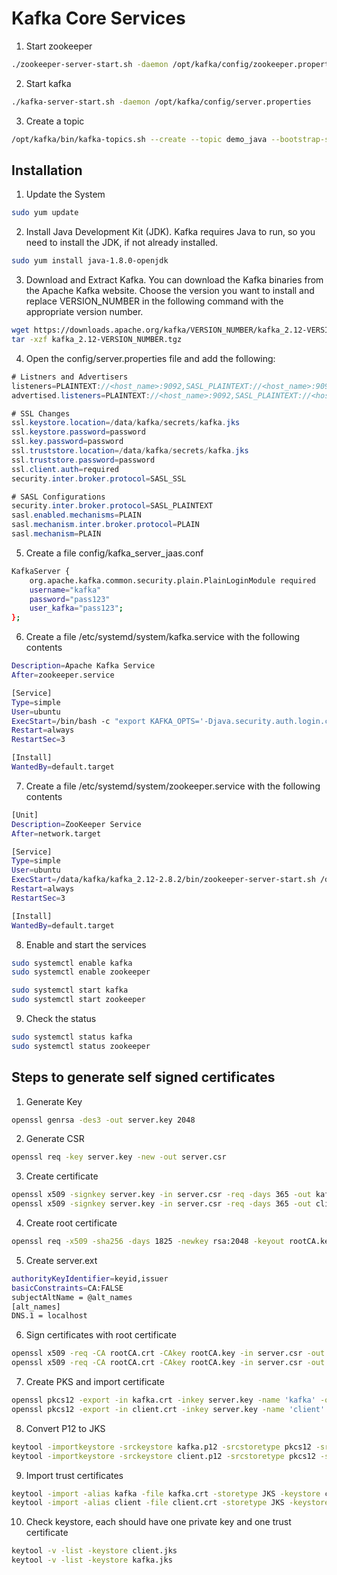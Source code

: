 # Kafka Core Services
1. Start zookeeper
```bash
./zookeeper-server-start.sh -daemon /opt/kafka/config/zookeeper.properties
```
2. Start kafka
```bash
./kafka-server-start.sh -daemon /opt/kafka/config/server.properties
```
3. Create a topic
```bash
/opt/kafka/bin/kafka-topics.sh --create --topic demo_java --bootstrap-server localhost:9092 --partitions 3 --replication-factor 1
```

## Installation
1. Update the System

```bash
sudo yum update
```
2. Install Java Development Kit (JDK). Kafka requires Java to run, so you need to install the JDK, if not already installed.

```bash
sudo yum install java-1.8.0-openjdk
```
3. Download and Extract Kafka. You can download the Kafka binaries from the Apache Kafka website. Choose the version you want to install and replace VERSION_NUMBER in the following command with the appropriate version number.

```bash
wget https://downloads.apache.org/kafka/VERSION_NUMBER/kafka_2.12-VERSION_NUMBER.tgz
tar -xzf kafka_2.12-VERSION_NUMBER.tgz
```
4. Open the config/server.properties file and add the following:

```java
# Listners and Advertisers
listeners=PLAINTEXT://<host_name>:9092,SASL_PLAINTEXT://<host_name>:9093,SASL_SSL://<host_name>:9094
advertised.listeners=PLAINTEXT://<host_name>:9092,SASL_PLAINTEXT://<host_name>:9093,SASL_SSL://<host_name>:9094

# SSL Changes
ssl.keystore.location=/data/kafka/secrets/kafka.jks
ssl.keystore.password=password
ssl.key.password=password
ssl.truststore.location=/data/kafka/secrets/kafka.jks
ssl.truststore.password=password
ssl.client.auth=required
security.inter.broker.protocol=SASL_SSL

# SASL Configurations
security.inter.broker.protocol=SASL_PLAINTEXT
sasl.enabled.mechanisms=PLAIN
sasl.mechanism.inter.broker.protocol=PLAIN
sasl.mechanism=PLAIN
```
5. Create a file config/kafka_server_jaas.conf

```bash
KafkaServer {
    org.apache.kafka.common.security.plain.PlainLoginModule required
    username="kafka"
    password="pass123"
    user_kafka="pass123";
};
```
6. Create a file /etc/systemd/system/kafka.service with the following contents

```bash
Description=Apache Kafka Service
After=zookeeper.service

[Service]
Type=simple
User=ubuntu
ExecStart=/bin/bash -c "export KAFKA_OPTS='-Djava.security.auth.login.config=/data/kafka/kafka_2.12-2.8.2/config/kafka_server_jaas.conf'; /data/kafka/kafka_2.12-2.8.2/bin/kafka-server-start.sh /data/kafka/kafka_2.12-2.8.2/config/server.properties"
Restart=always
RestartSec=3

[Install]
WantedBy=default.target
```
7. Create a file /etc/systemd/system/zookeeper.service with the following contents

```bash
[Unit]
Description=ZooKeeper Service
After=network.target

[Service]
Type=simple
User=ubuntu
ExecStart=/data/kafka/kafka_2.12-2.8.2/bin/zookeeper-server-start.sh /data/kafka/kafka_2.12-2.8.2/config/zookeeper.properties
Restart=always
RestartSec=3

[Install]
WantedBy=default.target
```
8. Enable and start the services

```bash
sudo systemctl enable kafka
sudo systemctl enable zookeeper

sudo systemctl start kafka
sudo systemctl start zookeeper
```
9. Check the status

```bash
sudo systemctl status kafka
sudo systemctl status zookeeper
```
## Steps to generate self signed certificates
1. Generate Key

```bash
openssl genrsa -des3 -out server.key 2048
```
2. Generate CSR

```bash
openssl req -key server.key -new -out server.csr
```
3. Create certificate

```bash
openssl x509 -signkey server.key -in server.csr -req -days 365 -out kafka.crt
openssl x509 -signkey server.key -in server.csr -req -days 365 -out client.crt
```
4. Create root certificate

```bash
openssl req -x509 -sha256 -days 1825 -newkey rsa:2048 -keyout rootCA.key -out rootCA.crt
```
5. Create server.ext

```bash
authorityKeyIdentifier=keyid,issuer
basicConstraints=CA:FALSE
subjectAltName = @alt_names
[alt_names]
DNS.1 = localhost
```
6. Sign certificates with root certificate

```bash
openssl x509 -req -CA rootCA.crt -CAkey rootCA.key -in server.csr -out client.crt -days 365 -CAcreateserial -extfile server.ext
openssl x509 -req -CA rootCA.crt -CAkey rootCA.key -in server.csr -out kafka.crt -days 365 -CAcreateserial -extfile server.ext
```
7. Create PKS and import certificate

```bash
openssl pkcs12 -export -in kafka.crt -inkey server.key -name 'kafka' -out kafka.p12
openssl pkcs12 -export -in client.crt -inkey server.key -name 'client' -out client.p12
```
8. Convert P12 to JKS

```bash
keytool -importkeystore -srckeystore kafka.p12 -srcstoretype pkcs12 -srcalias kafka -destkeystore kafka.jks -deststoretype jks -deststorepass password -destalias kafka
keytool -importkeystore -srckeystore client.p12 -srcstoretype pkcs12 -srcalias client -destkeystore client.jks -deststoretype jks -deststorepass password -destalias client
```
9. Import trust certificates

```bash
keytool -import -alias kafka -file kafka.crt -storetype JKS -keystore client.jks
keytool -import -alias client -file client.crt -storetype JKS -keystore kafka.jks
```
10. Check keystore, each should have one private key and one trust certificate

```bash
keytool -v -list -keystore client.jks
keytool -v -list -keystore kafka.jks
```